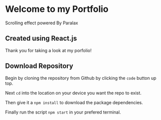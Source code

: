 # Welcome to my Portfolio

Scrolling effect powered By Paralax

## Created using React.js

Thank you for taking a look at my porfolio! 

## Download Repository

Begin by cloning the repository from Github by clicking the  `code` button up top.

Next `cd` into the location on your device you want the repo to exist.

Then give it a `npm install` to download the package dependencies.

Finally run the script `npm start` in your prefered terminal.